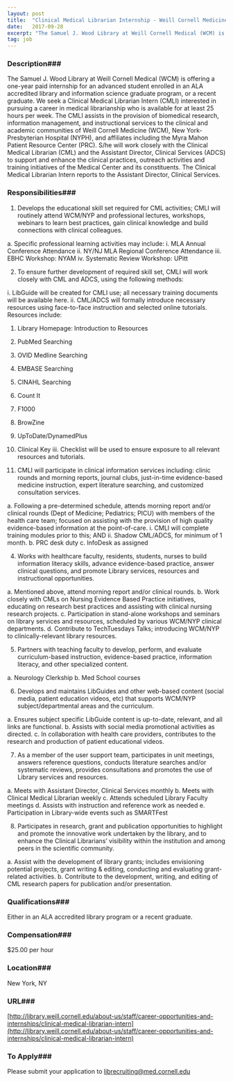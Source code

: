 ```yaml
---
layout: post
title:  "Clinical Medical Librarian Internship - Weill Cornell Medicine Samuel J. Wood Library"
date:   2017-09-28
excerpt: "The Samuel J. Wood Library at Weill Cornell Medical (WCM) is offering a one-year paid internship for an advanced student enrolled in an ALA accredited library and information science graduate program, or a recent graduate. We seek a Clinical Medical Librarian Intern (CMLI) interested in pursuing a career in medical..."
tag: job
---
```


### Description###

The Samuel J. Wood Library at Weill Cornell Medical (WCM) is offering a one-year paid internship for an advanced student enrolled in an ALA accredited library and information science graduate program, or a recent graduate. We seek a Clinical Medical Librarian Intern (CMLI) interested in pursuing a career in medical librarianship who is available for at least 25 hours per week.  The CMLI assists in the provision of biomedical research, information management, and instructional services to the clinical and academic communities of Weill Cornell Medicine (WCM), New York-Presbyterian Hospital (NYPH), and affiliates including the Myra Mahon Patient Resource Center (PRC). S/he will work closely with the Clinical Medical Librarian (CML) and the Assistant Director, Clinical Services (ADCS) to support and enhance the clinical practices, outreach activities and training initiatives of the Medical Center and its constituents. The Clinical Medical Librarian Intern reports to the Assistant Director, Clinical Services. 


### Responsibilities###

1.	Develops the educational skill set required for CML activities; CMLI will routinely attend WCM/NYP and professional lectures, workshops, webinars to learn best practices, gain clinical knowledge and build connections with clinical colleagues.  

a.	Specific professional learning activities may include:
i.	MLA Annual Conference Attendance
ii.	NY/NJ MLA Regional Conference Attendance 
iii.	EBHC Workshop: NYAM
iv.	Systematic Review Workshop: UPitt

2.	To ensure further development of required skill set, CMLI will work closely with CML and ADCS, using the following methods:

i.	LibGuide will be created for CMLI use; all necessary training documents will be available here. 
ii.	CML/ADCS will formally introduce necessary resources using face-to-face instruction and selected online tutorials. Resources include:  
1.	Library Homepage: Introduction to Resources 
2.	PubMed Searching
3.	OVID Medline Searching
4.	EMBASE Searching
5.	CINAHL Searching 
6.	Count It
7.	F1000
8.	BrowZine
9.	UpToDate/DynamedPlus
10.	Clinical Key
iii.	Checklist will be used to ensure exposure to all relevant resources and tutorials. 

3.	CMLI will participate in clinical information services including: clinic rounds and morning reports, journal clubs, just-in-time evidence-based medicine instruction, expert literature searching, and customized consultation services. 

a.	Following a pre-determined schedule, attends morning report and/or clinical rounds (Dept of Medicine; Pediatrics; PICU) with members of the health care team; focused on assisting with the provision of high quality evidence-based information at the point-of-care. 
i.	CMLI will complete training modules prior to this; AND 
ii.	Shadow CML/ADCS, for minimum of 1 month. 
b.	PRC desk duty 
c.	InfoDesk as assigned 

4.	Works with healthcare faculty, residents, students, nurses to build information literacy skills, advance evidence-based practice, answer clinical questions, and promote Library services, resources and instructional opportunities. 

a.	Mentioned above, attend morning report and/or clinical rounds. 
b.	Work closely with CMLs on Nursing Evidence Based Practice initiatives, educating on research best practices and assisting with clinical nursing research projects.
c.	Participation in stand-alone workshops and seminars on library services and resources, scheduled by various WCM/NYP clinical departments. 
d.	Contribute to TechTuesdays Talks; introducing WCM/NYP to clinically-relevant library resources. 

5.	Partners with teaching faculty to develop, perform, and evaluate curriculum-based instruction, evidence-based practice, information literacy, and other specialized content.

a.	Neurology Clerkship
b.	Med School courses
  
6.	Develops and maintains LibGuides and other web-based content (social media, patient education videos, etc) that supports WCM/NYP subject/departmental areas and the curriculum. 

a.	Ensures subject specific LibGuide content is up-to-date, relevant, and all links are functional. 
b.	Assists with social media promotional activities as directed. 
c.	In collaboration with health care providers, contributes to the research and production of patient educational videos. 

7.	As a member of the user support team, participates in unit meetings, answers reference questions, conducts literature searches and/or systematic reviews, provides consultations and promotes the use of Library services and resources. 

a.	Meets with Assistant Director, Clinical Services monthly
b.	Meets with Clinical Medical Librarian weekly
c.	Attends scheduled Library Faculty meetings 
d.	Assists with instruction and reference work as needed
e.	Participation in Library-wide events such as SMARTFest

8.	Participates in research, grant and publication opportunities to highlight and promote the innovative work undertaken by the library, and to enhance the Clinical Librarians’ visibility within the institution and among peers in the scientific community. 

a.	Assist with the development of library grants; includes envisioning potential projects, grant writing & editing, conducting and evaluating grant-related activities. 
b.	Contribute to the development, writing, and editing of CML research papers for publication and/or presentation.  



### Qualifications###

Either in an ALA accredited library program or a recent graduate.


### Compensation###

$25.00 per hour


### Location###

New York, NY


### URL###

[http://library.weill.cornell.edu/about-us/staff/career-opportunities-and-internships/clinical-medical-librarian-intern](http://library.weill.cornell.edu/about-us/staff/career-opportunities-and-internships/clinical-medical-librarian-intern)

### To Apply###

Please submit your application to librecruiting@med.cornell.edu 





